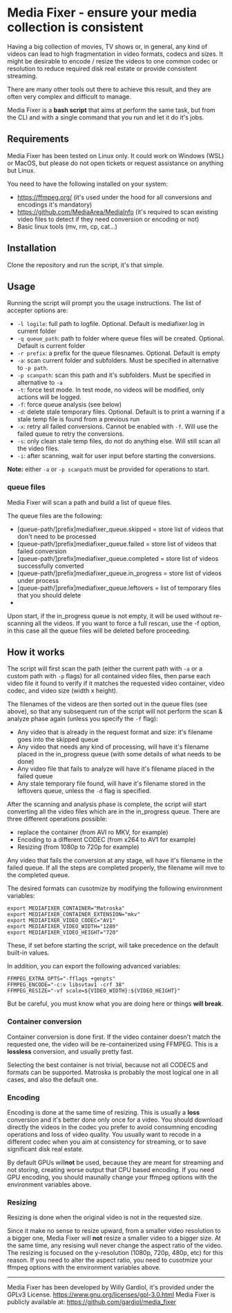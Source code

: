 # Media Fixer - ensure your media collection is consistent

Having a big collection of movies, TV shows or, in general, any kind of videos can lead to high fragmentation in video formats, codecs and sizes. It might be desirable to encode / resize the videos to one common codec or resolution to reduce required disk real estate or provide consistent streaming.

There are many other tools out there to achieve this result, and they are often very complex and difficult to manage.

Media Fixer is a **bash script** that aims at perform the same task, but from the CLI and with a single command that you run and let it do it's jobs.

## Requirements

Media Fixer has been tested on Linux only. It could work on Windows (WSL) or MacOS, but please do not open tickets or request assistance on anything but Linux.

You need to have the following installed on your system:
- https://ffmpeg.org/ (it's used under the hood for all conversions and encodings it's mandatory)
- https://github.com/MediaArea/MediaInfo (it's required to scan existing video files to detect if they need conversion or encoding or not)
- Basic linux tools (mv, rm, cp, cat...)

## Installation

Clone the repository and run the script, it's that simple.


## Usage

Running the script will prompt you the  usage instructions. The list of accepter options are:
- `-l logile`: full path to logfile. Optional. Default is mediafixer.log in current folder
- `-q queue_path`: path to folder where queue files will be created. Optional. Default is current folder
- `-r prefix`: a prefix for the queue filesnames. Optional. Default is empty
- `-a`: scan current folder and subfolders. Must be specified in alternative to `-p path`.
- `-p scanpath`: scan this path and it's subfolders. Must be specified in alternative to `-a`
- `-t`: force test mode. In test mode, no videos will be modified, only actions will be logged.
- `-f`: force queue analysis (see below)
- `-d`: delete stale temporary files. Optional. Default is to print a warning if a stale temp file is found from a previous run
- `-x`: retry all failed conversions. Cannot be enabled with `-f`. Will use the failed queue to retry the conversions.
- `-s`: only clean stale temp files, do not do anything else. Will still scan all the video files.
- `-i`: after scanning, wait for user input before starting the conversions.

**Note:** either `-a` or `-p scanpath` must be provided for operations to start.

### queue files

Media Fixer will scan a path and build a list of queue files.

 The queue files are the following:
- [queue-path/]prefix]mediafixer_queue.skipped     = store list of videos that don't need to be processed
- [queue-path/]prefix]mediafixer_queue.failed      = store list of videos that failed conversion
- [queue-path/]prefix]mediafixer_queue.completed   = store list of videos successfully converted
- [queue-path/]prefix]mediafixer_queue.in_progress = store list of videos under process
- [queue-path/]prefix]mediafixer_queue.leftovers   = list of temporary files that you should delete
- 
 Upon start, if the in_progress queue is not empty, it will be used without re-scanning
 all the videos. If you want to force a full rescan, use the -f option, in this case all the queue files will be deleted before proceeding.

## How it works

The script will first scan the path (either the current path with `-a` or a custom path with `-p` flags) for all contained video files, 
then parse each video file it found to verify if it matches the requested video container, video codec, and video size (width x height).

The filenames of the videos are then sorted out in the queue files (see above), so that any subsequent run of the script will not perform the
scan & analyze phase again (unless you specify the `-f` flag):
- Any video that is already in the request format and size: it's filename goes into the skipped queue
- Any video that needs any kind of processing, will have it's filename placed in the in_progress queue (with some details of what needs to be done)
- Any video file that fails to analyze will have it's filename placed in the failed queue
- Any stale temporary file found, will have it's filename stored in the leftovers queue, unless the `-d` flag is specified.

After the scanning and analysis phase is complete, the script will start converting all the video files which are in the in_progress queue. 
There are three different operations possible:
- replace the container (from AVI ro MKV, for example)
- Encoding to a different CODEC (from x264 to AV1 for example)
- Resizing (from 1080p to 720p for example)

Any video that fails the conversion at any stage, wll have it's filename in the failed queue. If all the steps are completed properly, the filename will mve to the completed queue.

The desired formats can cusotmize by modifying the following environment variables:

    export MEDIAFIXER_CONTAINER="Matroska"
    export MEDIAFIXER_CONTAINER_EXTENSION="mkv"
    export MEDIAFIXER_VIDEO_CODEC="AV1"
    export MEDIAFIXER_VIDEO_WIDTH="1280"
    export MEDIAFIXER_VIDEO_HEIGHT="720"

These, if set before starting the script, will take precedence on the default built-in values.

In addition, you can export the following advanced variables:

    FFMPEG_EXTRA_OPTS="-fflags +genpts"
    FFMPEG_ENCODE="-c:v libsvtav1 -crf 38"
    FFMPEG_RESIZE="-vf scale=${VIDEO_WIDTH}:${VIDEO_HEIGHT}"

But be careful, you must know what you are doing here or things **will break**.

### Container conversion

Container conversion is done first. If the video container doesn't match the requested one, the video will be re-containerized using FFMPEG. This is a **lossless** conversion, and usually pretty fast.

Selecting the best container is not trivial, because not all CODECS and formats can be supported. Matroska is probably the most logical one in all cases, and also the default one.

### Encoding

Encoding is done at the same time of resizing. This is usually a **loss** conversion and it's better done only once for a video. You should download directly the videos in the codec you prefer to avoid consumning encoding operations and loss of video quality. You usually want to recode in a different codec when you aim at consistency for streaming, or to save significant disk real estate. 

By default GPUs will**not** be used, because they are meant for streaming and not storing, creating worse output that CPU based encoding. If you need GPU encoding, you should maunally change your ffmpeg options with the environment variables above.

### Resizing

Resizing is done when the original video is not in the requested size. 

Since it make no sense to resize upward, from a smaller video resolution to a bigger one, Media Fixer will **not** resize a smaller video to a bigger size. At the same time, any resising wull never change the aspect ratio of the video. The resizing is focused on the y-resolution (1080p, 720p, 480p, etc) for this reason. If you need to alter the aspect ratio, you need to cusotmize your ffmpeg options with the environment variables above.




----

Media Fixer has been developed by Willy Gardiol, it's provided under the GPLv3 License. https://www.gnu.org/licenses/gpl-3.0.html
Media Fixer is publicly available at: https://github.com/gardiol/media_fixer



